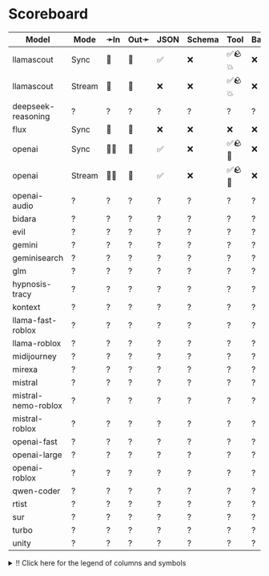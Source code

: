 # Scoreboard

| Model               | Mode   | ➛In   | Out➛   | JSON | Schema | Tool   | Batch | File | Cite | Text | Probs | Limits | Usage | Finish |
| ------------------- | ------ | ----- | ------ | ---- | ------ | ------ | ----- | ---- | ---- | ---- | ----- | ------ | ----- | ------ |
| llamascout          | Sync   | 💬    | 💬     | ✅   | ❌     | ✅🪨💥 | ❌    | ❌   | ❌   | 🌱   | ❌    | ❌     | ✅    | ✅     |
| llamascout          | Stream | 💬    | 💬     | ❌   | ❌     | ✅🪨💥 | ❌    | ❌   | ❌   | 🌱   | ❌    | ❌     | ✅    | ✅     |
| deepseek-reasoning  | ?      | ?     | ?      | ?    | ?      | ?      | ?     | ?    | ?    | ?    | ?     | ?      | ?     | ?      |
| flux                | Sync   | 💬    | 📸     | ❌   | ❌     | ❌     | ❌    | ❌   | ❌   | 🌱   | ❌    | ❌     | ❌    | ❌     |
| openai              | Sync   | 💬📸  | 💬     | ✅   | ❌     | ✅🪨🧐 | ❌    | ❌   | ❌   | 🌱   | ❌    | ❌     | ✅    | ✅     |
| openai              | Stream | 💬📸  | 💬     | ✅   | ❌     | ✅🪨🧐 | ❌    | ❌   | ❌   | 🌱   | ❌    | ❌     | ❌    | ✅     |
| openai-audio        | ?      | ?     | ?      | ?    | ?      | ?      | ?     | ?    | ?    | ?    | ?     | ?      | ?     | ?      |
| bidara              | ?      | ?     | ?      | ?    | ?      | ?      | ?     | ?    | ?    | ?    | ?     | ?      | ?     | ?      |
| evil                | ?      | ?     | ?      | ?    | ?      | ?      | ?     | ?    | ?    | ?    | ?     | ?      | ?     | ?      |
| gemini              | ?      | ?     | ?      | ?    | ?      | ?      | ?     | ?    | ?    | ?    | ?     | ?      | ?     | ?      |
| geminisearch        | ?      | ?     | ?      | ?    | ?      | ?      | ?     | ?    | ?    | ?    | ?     | ?      | ?     | ?      |
| glm                 | ?      | ?     | ?      | ?    | ?      | ?      | ?     | ?    | ?    | ?    | ?     | ?      | ?     | ?      |
| hypnosis-tracy      | ?      | ?     | ?      | ?    | ?      | ?      | ?     | ?    | ?    | ?    | ?     | ?      | ?     | ?      |
| kontext             | ?      | ?     | ?      | ?    | ?      | ?      | ?     | ?    | ?    | ?    | ?     | ?      | ?     | ?      |
| llama-fast-roblox   | ?      | ?     | ?      | ?    | ?      | ?      | ?     | ?    | ?    | ?    | ?     | ?      | ?     | ?      |
| llama-roblox        | ?      | ?     | ?      | ?    | ?      | ?      | ?     | ?    | ?    | ?    | ?     | ?      | ?     | ?      |
| midijourney         | ?      | ?     | ?      | ?    | ?      | ?      | ?     | ?    | ?    | ?    | ?     | ?      | ?     | ?      |
| mirexa              | ?      | ?     | ?      | ?    | ?      | ?      | ?     | ?    | ?    | ?    | ?     | ?      | ?     | ?      |
| mistral             | ?      | ?     | ?      | ?    | ?      | ?      | ?     | ?    | ?    | ?    | ?     | ?      | ?     | ?      |
| mistral-nemo-roblox | ?      | ?     | ?      | ?    | ?      | ?      | ?     | ?    | ?    | ?    | ?     | ?      | ?     | ?      |
| mistral-roblox      | ?      | ?     | ?      | ?    | ?      | ?      | ?     | ?    | ?    | ?    | ?     | ?      | ?     | ?      |
| openai-fast         | ?      | ?     | ?      | ?    | ?      | ?      | ?     | ?    | ?    | ?    | ?     | ?      | ?     | ?      |
| openai-large        | ?      | ?     | ?      | ?    | ?      | ?      | ?     | ?    | ?    | ?    | ?     | ?      | ?     | ?      |
| openai-roblox       | ?      | ?     | ?      | ?    | ?      | ?      | ?     | ?    | ?    | ?    | ?     | ?      | ?     | ?      |
| qwen-coder          | ?      | ?     | ?      | ?    | ?      | ?      | ?     | ?    | ?    | ?    | ?     | ?      | ?     | ?      |
| rtist               | ?      | ?     | ?      | ?    | ?      | ?      | ?     | ?    | ?    | ?    | ?     | ?      | ?     | ?      |
| sur                 | ?      | ?     | ?      | ?    | ?      | ?      | ?     | ?    | ?    | ?    | ?     | ?      | ?     | ?      |
| turbo               | ?      | ?     | ?      | ?    | ?      | ?      | ?     | ?    | ?    | ?    | ?     | ?      | ?     | ?      |
| unity               | ?      | ?     | ?      | ?    | ?      | ?      | ?     | ?    | ?    | ?    | ?     | ?      | ?     | ?      |
<details>
<summary>‼️ Click here for the legend of columns and symbols</summary>

- 🏠: Runs locally.
- Sync:   Runs synchronously, the reply is only returned once completely generated
- Stream: Streams the reply as it is generated. Occasionally less features are supported in this mode
- 🧠: Has chain-of-thought thinking process
    - Both redacted (Anthropic, Gemini, OpenAI) and explicit (Deepseek R1, Qwen3, etc)
    - Many models can be used in both mode. In this case they will have two rows, one with thinking and one
      without. It is frequent that certain functionalities are limited in thinking mode, like tool calling.
- ✅: Implemented and works great
- ❌: Not supported by genai. The provider may support it, but genai does not (yet). Please send a PR to add
  it!
- 💬: Text
- 📄: PDF: process a PDF as input, possibly with OCR
- 📸: Image: process an image as input; most providers support PNG, JPG, WEBP and non-animated GIF, or generate images
- 🎤: Audio: process an audio file (e.g. MP3, WAV, Flac, Opus) as input, or generate audio
- 🎥: Video: process a video (e.g. MP4) as input, or generate a video (e.g. Veo 3)
- 💨: Feature is flaky (Tool calling) or inconsistent (Usage is not always reported)
- 🪨: Tool calling can be forced; aka you can force the model to call a tool. This is great.
- 🧐: Tool calling is **not** biased towards the first value in an enum. This is good. If the provider doesn't
	have this, be mindful of the order of the values presented in the prompt!
- 💥: Tool calling is indecisive. When unsure about an answer, it'll call both options. This is good.
- 🌐: Country where the company is located
- JSON and Schema: ability to output JSON in free form, or with a forced schema specified as a Go struct
- Tool: Tool calling, using [genai.ToolDef](https://pkg.go.dev/github.com/maruel/genai#ToolDef); best is ✅🪨🧐💥
- Batch: Process asynchronously batches during off peak hours at a discounts
- Text: Text features
    - '🌱': Seed option for deterministic output
    - '📏': MaxTokens option to cap the amount of returned tokens
    - '🛑': Stop sequence to stop generation when a token is generated
- File: Upload and store large files via a separate API
- Cite: Citation generation from a provided document, specially useful for RAG
- Probs: Return logprobs to analyse each token probabilities
- Limits: Returns the rate limits, including the remaining quota
</details>
